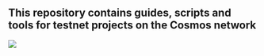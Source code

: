 This repository contains guides, scripts and tools for testnet projects on the Cosmos network
----------------------------------------------------------------------------------------------------

![](https://i.yapx.ru/SCTOf.jpg)

